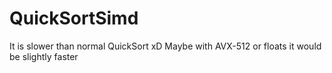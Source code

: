 # QuickSortSimd
It is slower than normal QuickSort xD
Maybe with AVX-512 or floats it would be slightly faster
